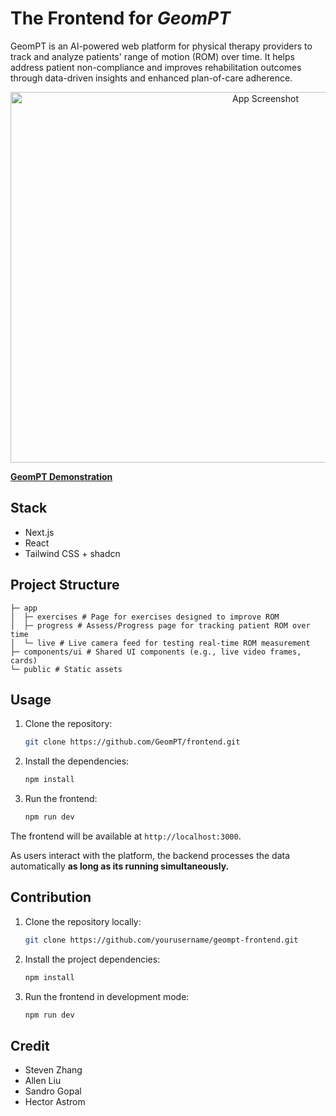 # The Frontend for *GeomPT*
GeomPT is an AI-powered web platform for physical therapy providers to track and analyze patients' range of motion (ROM) over time. It helps address patient non-compliance and improves rehabilitation outcomes through data-driven insights and enhanced plan-of-care adherence.

<div align="center">
    <img src="https://github.com/user-attachments/assets/8c77259e-f6a1-46f7-88d7-4ea172e9f86e" alt="App Screenshot" width="800" height="593">
</div>

**[GeomPT Demonstration](https://docs.google.com/presentation/d/1aX4HL_4ctRLDHhU742Kiq83iDzT51yhmOSt3CVUF0l0/edit#slide=id.g30066d03a52_19_1)**

## Stack
- Next.js
- React
- Tailwind CSS + shadcn

## Project Structure
```
├─ app
│  ├─ exercises # Page for exercises designed to improve ROM 
│  ├─ progress # Assess/Progress page for tracking patient ROM over time 
│  └─ live # Live camera feed for testing real-time ROM measurement  
├─ components/ui # Shared UI components (e.g., live video frames, cards) 
└─ public # Static assets 
```

## Usage
1. Clone the repository:
    ```bash
    git clone https://github.com/GeomPT/frontend.git
    ```

2. Install the dependencies:
    ```bash
    npm install
    ```

3. Run the frontend:
    ```bash
    npm run dev
    ```

The frontend will be available at `http://localhost:3000`. 

As users interact with the platform, the backend processes the data automatically **as long as its running simultaneously.**

## Contribution
1. Clone the repository locally:
    ```bash
    git clone https://github.com/yourusername/geompt-frontend.git
    ```

2. Install the project dependencies:
    ```bash
    npm install
    ```

3. Run the frontend in development mode:
    ```bash
    npm run dev
    ```

## Credit
- Steven Zhang
- Allen Liu
- Sandro Gopal
- Hector Astrom
